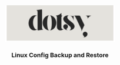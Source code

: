 <p align="center">
<img src="images/landing.svg" width="300" title="Login With Custom URL">
</p>
<h3 align="center">Linux Config Backup and Restore</h3>
<br/>
